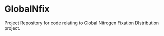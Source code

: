 GlobalNfix
==========

Project Repository for code relating to Global Nitrogen Fixation DIstribution project.
